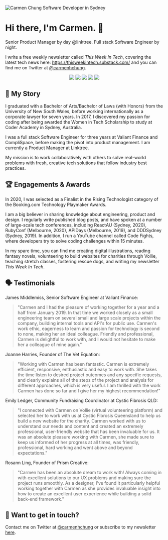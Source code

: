 ![Carmen Chung Software Developer in Sydney](https://github.com/carmenhchung/carmenhchung/blob/main/carmen-chung-pm-header.png?raw=true)

# Hi there, I'm Carmen. 👋

Senior Product Manager by day @linktree. Full stack Software Engineer by night. 

I write a free weekly newsletter called *This Week In Tech*, covering the latest tech news here: https://thisweekintech.substack.com/ and you can find me on Twitter at [@carmenhchung](https://twitter.com/carmenhchung).

<p align="center"><a href="https://twitter.com/carmenhchung"><img src="https://img.shields.io/badge/Twitter-1DA1F2?style=for-the-badge&logo=twitter&logoColor=white" /></a>
  <a href="https://www.linkedin.com/in/carmenchung/"><img src="https://img.shields.io/badge/LinkedIn-0077B5?style=for-the-badge&logo=linkedin&logoColor=white" /></a>
  <a href="https://dev.to/carmenhchung"><img src="https://img.shields.io/badge/dev.to-0A0A0A?style=for-the-badge&logo=dev.to&logoColor=white" /></a>
  <a href="https://carmenhchung.medium.com/"><img src="https://img.shields.io/badge/Medium-12100E?style=for-the-badge&logo=medium&logoColor=white" /></a>
  <a href="https://www.youtube.com/c/CodeFightsChannel"><img src="https://img.shields.io/badge/YouTube-FF0000?style=for-the-badge&logo=youtube&logoColor=white" /></a>
</p>

## 📖 My Story

I graduated with a Bachelor of Arts/Bachelor of Laws (with Honors) from the University of New South Wales, before working internationally as a corporate lawyer for seven years. In 2017, I discovered my passion for coding after being awarded the Women in Tech Scholarship to study at Coder Academy in Sydney, Australia. 

I was a full stack Software Engineer for three years at Valiant Finance and CompliSpace, before making the pivot into product management. I am currently a Product Manager at Linktree.

My mission is to work collaboratively with others to solve real-world problems with fresh, creative tech solutions that follow industry best practices.

## 🏆 Engagements & Awards

In 2020, I was selected as a Finalist in the Rising Technologist category of the Booking.com Technology Playmaker Awards.

I am a big believer in sharing knowledge about engineering, product and design. I regularly write published blog posts, and have spoken at a number of large-scale tech conferences, including ReactAU (Sydney, 2020), RubyConf (Melbourne, 2020), APIDays (Melbourne, 2019), and DDDSydney (Sydney, 2019). In addition, I run a YouTube channel called Code Fights, where developers try to solve coding challenges within 15 minutes.

In my spare time, you can find me creating digital illustrations, reading fantasy novels, volunteering to build websites for charities through Vollie, teaching stretch classes, fostering rescue dogs, and writing my newsletter *This Week In Tech*.

## 🗣 Testimonials

James Middlemiss, Senior Software Engineer at Valiant Finance:
> "Carmen and I had the pleasure of working together for a year and a half from January 2019. In that time we worked closely as a small engineering team on several small and large scale projects within the company, building internal tools and API's for public use. Carmen's work ethic, eagerness to learn and passion for technology is second to none, making her an ideal colleague. Friendly and professional, Carmen is delightful to work with, and I would not hesitate to make her a colleague of mine again." 

Joanne Harries, Founder of The Vet Equation:
> "Working with Carmen has been fantastic. Carmen is extremely efficient, responsive, enthusiastic and easy to work with. She takes the time listen to desired project outcomes and any specific requests, and clearly explains all of the steps of the project and analysis for different approaches, which is very useful. I am thrilled with the work Carmen has done so far and I give her my highest recommendation!"

Emily Ledger, Community Fundraising Coordinator at Cystic Fibrosis QLD:
> "I connected with Carmen on Vollie (virtual volunteering platform) and selected her to work with us at Cystic Fibrosis Queensland to help us build a new website for the charity. Carmen worked with us to understand our needs and content and created an extremely professional, user-friendly website that has been invaluable for us. It was an absolute pleasure working with Carmen, she made sure to keep us informed of her progress at all times, was friendly, professional, hard working and went above and beyond expectations."

Rosann Ling, Founder of Prism Creative:
> "Carmen has been an absolute dream to work with! Always coming in with excellent solutions to our UX problems and making sure the project runs smoothly. As a designer, I've found it particularly helpful working together with Carmen as she provides invaluable insight into how to create an excellent user experience while building a solid back-end framework."

## 🙌 Want to get in touch?

Contact me on Twitter at [@carmenhchung](https://twitter.com/carmenhchung) or subscribe to my newsletter [here](https://carmenchung.substack.com/).
